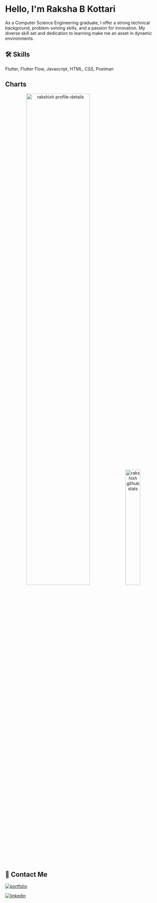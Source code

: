 # Hello, I'm Raksha B Kottari

As a Computer Science Engineering graduate, I offer a strong technical background, problem-solving skills, and a passion for innovation. My diverse skill set and dedication to learning make me an asset in dynamic environments.

## 🛠 Skills
Flutter, Flutter Flow, Javascript, HTML, CSS, Postman

## Charts
<p align="center">
  
  <img src="https://github-profile-summary-cards.vercel.app/api/cards/profile-details?username=RakshaBKottari&theme=tokyonight&hide_border=true" width="64%" alt="rakshixh profile-details"/>
  
  <img src="http://github-profile-summary-cards.vercel.app/api/cards/stats?username=RakshaBKottari&theme=tokyonight"  width="31%" alt="rakshixh github stats"/>
</p>

## 🔗 Contact Me 
[![portfolio](https://img.shields.io/badge/portfolio-F24236?style=for-the-badge&logo=ko-fi&logoColor=white)](https://rakshabkottari.me/)
  
[![linkedin](https://img.shields.io/badge/linkedin-0A66C2?style=for-the-badge&logo=linkedin&logoColor=white)](https://www.linkedin.com/in/rakshabkottari/)
